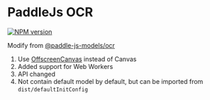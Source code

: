 # PaddleJs OCR

[![NPM version](https://img.shields.io/npm/v/@arkntools/paddlejs-ocr?style=flat-square)](https://www.npmjs.com/package/@arkntools/paddlejs-ocr)

Modify from [@paddle-js-models/ocr](https://github.com/PaddlePaddle/FastDeploy/tree/develop/examples/application/js/package/packages/paddlejs-models/ocr)

1. Use [OffscreenCanvas](https://developer.mozilla.org/en-US/docs/Web/API/OffscreenCanvas) instead of Canvas
2. Added support for Web Workers
3. API changed
4. Not contain default model by default, but can be imported from `dist/defaultInitConfig`
